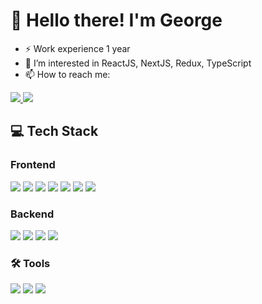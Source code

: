 <h1>👋 Hello there! I'm George</h1>



-	⚡ Work experience 1 year
-	👀 I’m interested in ReactJS, NextJS, Redux, TypeScript
-	📫 How to reach me:
<a target="_blank" href='mailto:gromov.dev13@gmail.com'>
<img src="https://img.shields.io/badge/Email-EA4335?style=for-the-badge&logo=google&logoColor=FBBC04" />
</a>
<a target="_blank" href="https://t.me/george_dev13">
<img src="https://img.shields.io/badge/Telegram-2CA5E0?style=for-the-badge&logo=telegram&logoColor=white" />
</a>

<br>

<h2>💻 Tech Stack</h2>
<div>
<div>
<h3>Frontend</h4>
<img src="https://img.shields.io/badge/react-20232A?style=for-the-badge&logo=react&logoColor=61DAFB" />
<img src="https://img.shields.io/badge/nextJS-000?style=for-the-badge&logo=next.js&logoColor=white" />
<img src="https://img.shields.io/badge/astro-30254B?style=for-the-badge&logo=astro&logoColor=white" />
<img src="https://img.shields.io/badge/typeScript-007ACC?style=for-the-badge&logo=typescript&logoColor=white" />
<img src="https://img.shields.io/badge/redux_Toolkit-593D88?style=for-the-badge&logo=redux&logoColor=white" />
<img src="https://img.shields.io/badge/tailwind-0F172A?style=for-the-badge&logo=tailwindcss&logoColor=38BDF8" />
<img src="https://img.shields.io/badge/sass-CF649A.svg?&style=for-the-badge&logo=sass&logoColor=fff" />
</div>
	
<div>
<h3>Backend</h4>
<img src="https://img.shields.io/badge/nodejs-5B8F4E?style=for-the-badge&logo=node.js&logoColor=white" />
<img src="https://img.shields.io/badge/express-fff?style=for-the-badge&logo=express&logoColor=000" />
<img src="https://img.shields.io/badge/jwt-000?style=for-the-badge&logo=jwt.io&logoColor=000" />
<img src="https://img.shields.io/badge/mogodb-023430?style=for-the-badge&logo=mongodb&logoColor=00ED64" />

</div>
<div>
<h3>🛠 Tools</h4>
<img src="https://img.shields.io/badge/git-F05033.svg?&style=for-the-badge&logo=git&logoColor=fff" />
<img src="https://img.shields.io/badge/github-000.svg?&style=for-the-badge&logo=github&logoColor=fff" />
<img src="https://img.shields.io/badge/figma-30254B?style=for-the-badge&logo=figma&logoColor=white" />
</div>
</div>

<!--
<h2>💻 Tech Stack</h2>

<br>

-	General
	-	HTML, CSS, JavaScript, TypeScript, Git, Github, Figma
<br>

-	Frontend
	-	ReactJS, NextJS, Astro, Redux, Sass, Tailwind, Storybook, Strapi
<br>

-	Backend
	-	NodeJS, ExpressJS, JWT, MongoDB
<br>

-	Code Quality
	-	Eslint, Stylelint, Prettier
<br>

-	Testing
	-	Jest, Cypress


<h3>General</h3>


<table width='100%'>
  <tr>
	<td align="center" width="110" height="110">
      <img src="https://github.com/devicons/devicon/blob/master/icons/html5/html5-original.svg" width="36" height="36" alt="html" />
      <br>HTML
    </td>
		<td align="center" width="110" height="110"> 
        <img src="https://github.com/devicons/devicon/blob/master/icons/css3/css3-original.svg" width="36" height="36" alt="css" />
      <br>CSS
    </td>
    <td align="center" width="110" height="110">
        <img src="https://raw.githubusercontent.com/devicons/devicon/1119b9f84c0290e0f0b38982099a2bd027a48bf1/icons/javascript/javascript-original.svg" width="36" height="36" alt="javascript" />
      <br>JavaScript
    </td>
    <td align="center" width="110" height="110">
        <img src="https://raw.githubusercontent.com/devicons/devicon/1119b9f84c0290e0f0b38982099a2bd027a48bf1/icons/typescript/typescript-original.svg" width="36" height="36" alt="typescript" />
      <br>TypeScript
    </td>
    <td align="center" width="110" height="110">
        <img src="https://raw.githubusercontent.com/devicons/devicon/1119b9f84c0290e0f0b38982099a2bd027a48bf1/icons/figma/figma-original.svg" width="36" height="36" alt="figma" />
      <br>Figma
    </td>
    <td align="center" width="110" height="110">
        <img src="https://raw.githubusercontent.com/devicons/devicon/1119b9f84c0290e0f0b38982099a2bd027a48bf1/icons/git/git-original.svg" width="36" height="36" alt="git" />
      <br>Git
    </td>
    <td align="center" width="110" height="110"> 
        <img src="https://github.com/devicons/devicon/blob/master/icons/github/github-original.svg" width="36" height="36" alt="github" />
      <br>Github
    </td>
  </tr> 
</table>

<br>

<h3>Frontend</h3>

<table width='100%'>
  <tr>
    <td align="center" width="110" height="110">
      <img src="https://raw.githubusercontent.com/samfromaway/samfromaway/master/.github/images/nextjs.png" width="36" height="36" alt="Next" />
      <br>Next JS
    </td>
   <td align="center" width="110" height="110">
      <img src="https://brandlogos.net/wp-content/uploads/2020/09/react-logo.png" width="36" height="36" alt="React" />
      <br>React JS
    </td>
 		<td align="center" width="110" height="110">
      <img src="https://cdn.worldvectorlogo.com/logos/redux.svg" width="36" height="36" alt="Redux" />
      <br>Redux Toolkit
    </td>
		<td align="center" width="110" height="110"> 
      <img src="https://brandeps.com/icon-download/S/Storybook-icon-vector-02.svg" width="36" height="36" alt="storybook" />
      <br>Storybook
    </td>
    <td align="center" width="110" height="110">
      <img src="https://brandeps.com/icon-download/S/Sass-icon-vector-04.svg" width="36" height="36" alt="Sass" />
      <br>Sass
    </td>
   <td align="center" width="110" height="110">
      <img src="https://github.com/devicons/devicon/blob/master/icons/tailwindcss/tailwindcss-plain.svg" width="36" height="36" alt="Tailwind" />
      <br>Tailwind
    </td>
   <td align="center" width="110" height="110">
      <img src="https://cdn.worldvectorlogo.com/logos/bootstrap-4.svg" width="36" height="36" alt="Bootstrap" />
      <br>Bootstrap
    </td>
  </tr> 
    <tr>
    <td align="center" width="110" height="110"> 
      <img src="https://brandeps.com/icon-download/W/Webpack-icon-vector-02.svg" width="36" height="36" alt="Webpack" />
      <br>Webpack
    </td>
    <td align="center" width="110" height="110"> 
      <img src="https://vitejs.dev/logo.svg" width="36" height="36" alt="Vite" />
      <br>Vite
    </td> 
  </tr> 
</table>

<br>

<h3>Code Quality</h3>

<table width='100%'>
  <tr>
	  <td align="center" width="110" height="110">
      <img src="https://brandeps.com/icon-download/P/Prettier-icon-vector-02.svg" width="36" height="36" alt="prettier" />
      <br>Prettier
    </td>
     <td align="center" width="110" height="110">
      <img src="https://brandeps.com/icon-download/E/Eslint-icon-vector-02.svg" width="36" height="36" alt="eslint" />
      <br>Eslint
    </td>
    <td align="center" width="110" height="110">
      <img src="https://brandeps.com/logo-download/S/Stylelint-logo-vector-01.svg" width="36" height="36" alt="Prettier" />
      <br>Stylelint
    </td>
  </tr> 
</table>

<br>

<h3>Testing</h3>

<table width='100%'>
  <tr>
     <td align="center" width="110" height="110"> 
        <img src="https://brandeps.com/icon-download/J/Jest-icon-vector-02.svg" width="36" height="36" alt="Jest" />
      <br>Jest
    </td>
    <td align="center" width="110" height="110"> 
      <img src="https://brandeps.com/icon-download/C/Cypress-icon-vector-01.svg" width="36" height="36" alt="cypress" />
      <br>Cypress
    </td>
  </tr> 
</table>

<br>


- 👋 Hi, I’m George
- 👀 I’m interested in TypeScript, React, NextJS
- ⚡ Technologies:
  - JavaScript, TypeScript, 
  - React, Next.js, Astro
  - Redux Toolkit, Zustand

- 📫 How to reach me:
  - gromov.dev13@gmail.com 


**GromovGeorge/GromovGeorge** is a ✨ _special_ ✨ repository because its `README.md` (this file) appears on your GitHub profile.

Here are some ideas to get you started:

- 🔭 I’m currently working on ...
- 🌱 I’m currently learning ...
- 👯 I’m looking to collaborate on ...
- 🤔 I’m looking for help with ...
- 💬 Ask me about ...
- 📫 How to reach me: ...
- 😄 Pronouns: ...
- ⚡ Fun fact: ...
-->

